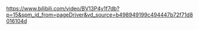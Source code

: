 https://www.bilibili.com/video/BV13P4y1f7db?p=15&spm_id_from=pageDriver&vd_source=b498949199c494447b72f71d8016104d
